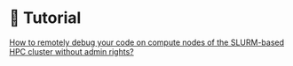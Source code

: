 # 🐛 Tutorial

[How to remotely debug your code on compute nodes of the SLURM-based HPC cluster without admin rights?](https://jbartolewska.github.io/debug-slurm-hpc/)